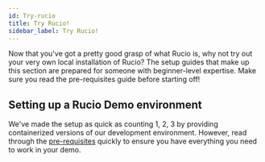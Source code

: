 ```yaml
---
id: Try-rucio
title: Try Rucio!
sidebar_label: Try Rucio!
---
```


Now that you've got a pretty good grasp of what Rucio is, why not try out your very own
local installation of Rucio? The setup guides that make up this section are prepared
for someone with beginner-level expertise. Make sure you read the pre-requisites guide
before starting off!

## Setting up a Rucio Demo environment

We've made the setup as quick as counting 1, 2, 3 by providing containerized versions of
our development environment. However, read through the [pre-requisites](setting-up-demo.md) quickly to ensure
you have everything you need to work in your demo.